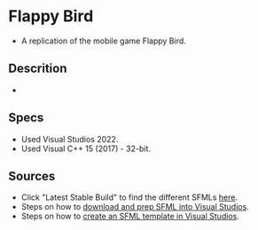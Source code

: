 # Flappy Bird
- A replication of the mobile game Flappy Bird.

## Descrition
- 

## Specs
- Used Visual Studios 2022.
- Used Visual C++ 15 (2017) - 32-bit.

## Sources
- Click "Latest Stable Build" to find the different SFMLs [here](https://www.sfml-dev.org/download.php).
- Steps on how to [download and prep SFML into Visual Studios](http://gamecodeschool.com/sfml/setting-up-visual-studio-and-sfml-development-environment/).
- Steps on how to [create an SFML template in Visual Studios](http://gamecodeschool.com/sfml/building-your-first-sfml-game-project/).



